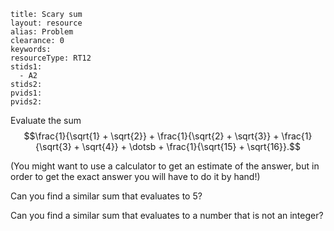 ````
title: Scary sum
layout: resource
alias: Problem
clearance: 0
keywords:
resourceType: RT12
stids1:
  - A2
stids2:
pvids1:
pvids2:

````

Evaluate the sum $$\frac{1}{\sqrt{1} + \sqrt{2}} + \frac{1}{\sqrt{2} + \sqrt{3}} + \frac{1}{\sqrt{3} + \sqrt{4}} + \dotsb + \frac{1}{\sqrt{15} + \sqrt{16}}.$$

(You might want to use a calculator to get an estimate of the answer, but in order to get the exact answer you will have to do it by hand!)

Can you find a similar sum that evaluates to $5$?

Can you find a similar sum that evaluates to a number that is not an integer?